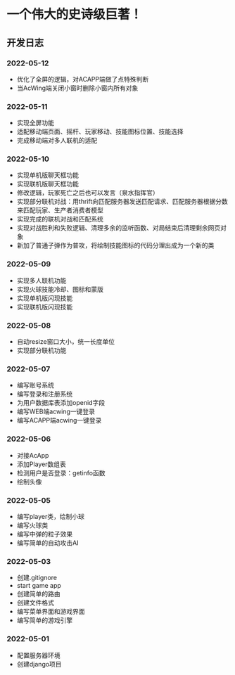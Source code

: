 # 一个伟大的史诗级巨著！

## 开发日志

### 2022-05-12
- 优化了全屏的逻辑，对ACAPP端做了点特殊判断
- 当AcWing端关闭小窗时删除小窗内所有对象

### 2022-05-11
- 实现全屏功能
- 适配移动端页面、摇杆、玩家移动、技能图标位置、技能选择
- 完成移动端对多人联机的适配

### 2022-05-10
- 实现单机版聊天框功能
- 实现联机版聊天框功能
- 修改逻辑，玩家死亡之后也可以发言（泉水指挥官）
- 实现部分联机对战：用thrift向匹配服务器发送匹配请求、匹配服务器根据分数来匹配玩家、生产者消费者模型
- 实现完成的联机对战和匹配系统
- 实现对战胜利和失败逻辑、清理多余的监听函数、对局结束后清理剩余网页对象
- 新加了普通子弹作为普攻，将绘制技能图标的代码分理出成为一个新的类

### 2022-05-09
- 实现多人联机功能
- 实现火球技能冷却、图标和蒙版
- 实现单机版闪现技能
- 实现联机版闪现技能

### 2022-05-08
- 自动resize窗口大小，统一长度单位
- 实现部分联机功能

### 2022-05-07
- 编写账号系统
- 编写登录和注册系统
- 为用户数据库表添加openid字段
- 编写WEB端acwing一键登录
- 编写ACAPP端acwing一键登录

### 2022-05-06
- 对接AcApp
- 添加Player数组表
- 检测用户是否登录：getinfo函数
- 绘制头像

### 2022-05-05
- 编写player类，绘制小球
- 编写火球类
- 编写中弹的粒子效果
- 编写简单的自动攻击AI

### 2022-05-03
- 创建.gitignore
- start game app
- 创建简单的路由
- 创建文件格式
- 编写菜单界面和游戏界面
- 编写简单的游戏引擎

### 2022-05-01
- 配置服务器环境
- 创建django项目